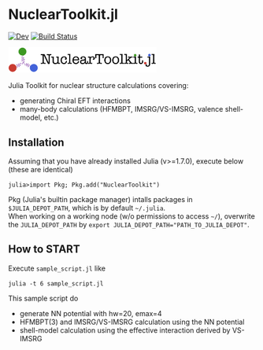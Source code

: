 # NuclearToolkit.jl

[![Dev](https://img.shields.io/badge/docs-dev-blue.svg)](https://SotaYoshida.github.io/NuclearToolkit.jl/dev)
[![Build Status](https://github.com/SotaYoshida/NuclearToolkit.jl/actions/workflows/CI.yml/badge.svg?branch=main)](https://github.com/SotaYoshida/NuclearToolkit.jl/actions/workflows/CI.yml?query=branch%3Amain)

<img src="https://github.com/SotaYoshida/NuclearToolkit.jl/blob/main/docs/src/assets/logo_full.png" width=60%>


Julia Toolkit for nuclear structure calculations covering:
- generating Chiral EFT interactions
- many-body calculations (HFMBPT, IMSRG/VS-IMSRG, valence shell-model, etc.)

## Installation

Assuming that you have already installed Julia (v>=1.7.0), execute below (these are identical) 
```jldoctest
julia>import Pkg; Pkg.add("NuclearToolkit")
```
 
Pkg (Julia's builtin package manager) intalls packages in ```$JULIA_DEPOT_PATH```, which is by default ```~/.julia```.  
When working on a working node (w/o permissions to access ```~/```), overwrite the ```JULIA_DEPOT_PATH``` by ```export JULIA_DEPOT_PATH="PATH_TO_JULIA_DEPOT"```.

## How to START

Execute `sample_script.jl` like
```
julia -t 6 sample_script.jl
```

This sample script do 
 - generate NN potential with hw=20, emax=4
 - HFMBPT(3) and IMSRG/VS-IMSRG calculation using the NN potential 
 - shell-model calculation using the effective interaction derived by VS-IMSRG
